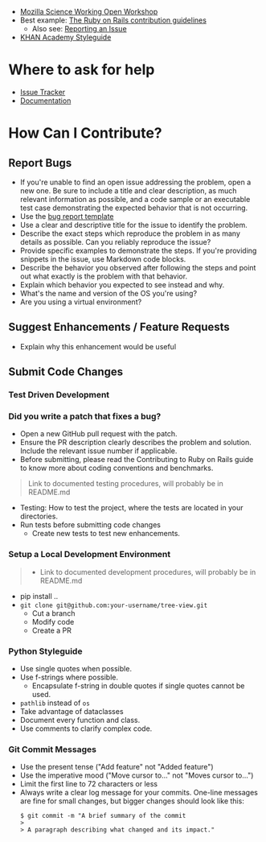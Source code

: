 - [Mozilla Science Working Open Workshop](https://mozillascience.github.io/working-open-workshop/)
- Best example: [The Ruby on Rails contribution guidelines](https://github.com/rails/rails/blob/master/CONTRIBUTING.md)
    - Also see: [Reporting an Issue](https://edgeguides.rubyonrails.org/contributing_to_ruby_on_rails.html#reporting-an-issue)
- [KHAN Academy Styleguide](https://github.com/Khan/style-guides/blob/master/style/python.md)

# Where to ask for help
- [Issue Tracker]()
- [Documentation]()

# How Can I Contribute?
## Report Bugs
- If you're unable to find an open issue addressing the problem, open a new one. Be sure to include a title and clear description, as much relevant information as possible, and a code sample or an executable test case demonstrating the expected behavior that is not occurring.
- Use the [bug report template](contrib/bug_report_template.md)
- Use a clear and descriptive title for the issue to identify the problem.
- Describe the exact steps which reproduce the problem in as many details as possible. Can you reliably reproduce the issue?
- Provide specific examples to demonstrate the steps. If you're providing snippets in the issue, use Markdown code blocks.
- Describe the behavior you observed after following the steps and point out what exactly is the problem with that behavior.
- Explain which behavior you expected to see instead and why.
- What's the name and version of the OS you're using?
- Are you using a virtual environment?

## Suggest Enhancements / Feature Requests
- Explain why this enhancement would be useful

## Submit Code Changes
### Test Driven Development
### Did you write a patch that fixes a bug?
- Open a new GitHub pull request with the patch.
- Ensure the PR description clearly describes the problem and solution. Include the relevant issue number if applicable.
- Before submitting, please read the Contributing to Ruby on Rails guide to know more about coding conventions and benchmarks.
> Link to documented testing procedures, will probably be in README.md
- Testing: How to test the project, where the tests are located in your directories.
- Run tests before submitting code changes
    - Create new tests to test new enhancements.

### Setup a Local Development Environment
> - Link to documented development procedures, will probably be in README.md
- pip install ..
- `git clone git@github.com:your-username/tree-view.git`
    - Cut a branch
    - Modify code
    - Create a PR
### Python Styleguide
- Use single quotes when possible.
- Use f-strings where possible.
    - Encapsulate f-string in double quotes if single quotes cannot be used.
- `pathlib` instead of `os`
- Take advantage of dataclasses
- Document every function and class.
- Use comments to clarify complex code.

### Git Commit Messages
- Use the present tense ("Add feature" not "Added feature")
- Use the imperative mood ("Move cursor to..." not "Moves cursor to...")
- Limit the first line to 72 characters or less
- Always write a clear log message for your commits. One-line messages are fine for small changes, but bigger changes should look like this:
    ```
    $ git commit -m "A brief summary of the commit
    > 
    > A paragraph describing what changed and its impact."
    ```